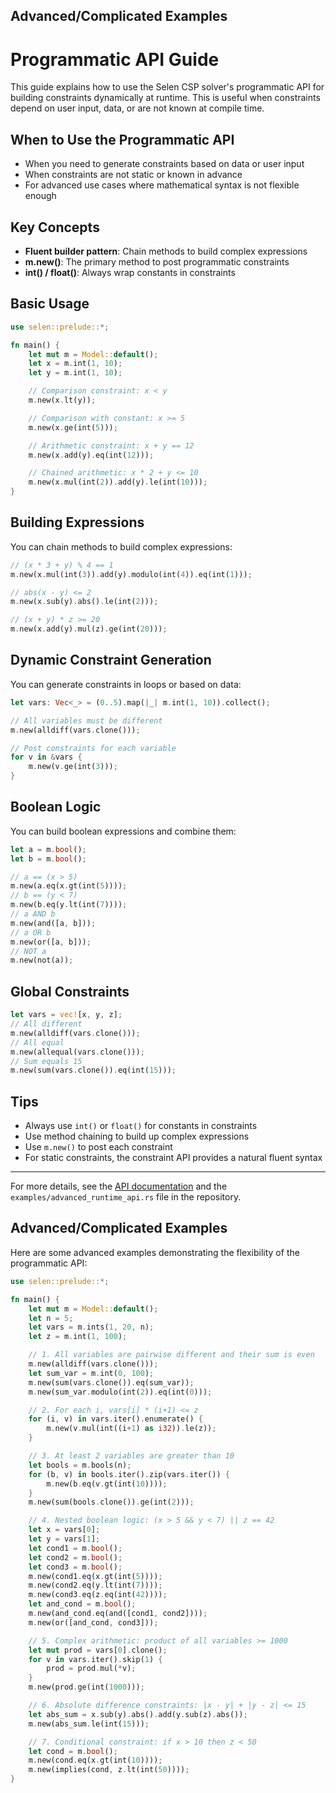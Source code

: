 ## Advanced/Complicated Examples


# Programmatic API Guide

This guide explains how to use the Selen CSP solver's programmatic API for building constraints dynamically at runtime. This is useful when constraints depend on user input, data, or are not known at compile time.

## When to Use the Programmatic API
- When you need to generate constraints based on data or user input
- When constraints are not static or known in advance
- For advanced use cases where mathematical syntax is not flexible enough

## Key Concepts
- **Fluent builder pattern**: Chain methods to build complex expressions
- **m.new()**: The primary method to post programmatic constraints
- **int() / float()**: Always wrap constants in constraints

## Basic Usage

```rust
use selen::prelude::*;

fn main() {
    let mut m = Model::default();
    let x = m.int(1, 10);
    let y = m.int(1, 10);

    // Comparison constraint: x < y
    m.new(x.lt(y));

    // Comparison with constant: x >= 5
    m.new(x.ge(int(5)));

    // Arithmetic constraint: x + y == 12
    m.new(x.add(y).eq(int(12)));

    // Chained arithmetic: x * 2 + y <= 10
    m.new(x.mul(int(2)).add(y).le(int(10)));
}
```

## Building Expressions

You can chain methods to build complex expressions:

```rust
// (x * 3 + y) % 4 == 1
m.new(x.mul(int(3)).add(y).modulo(int(4)).eq(int(1)));

// abs(x - y) <= 2
m.new(x.sub(y).abs().le(int(2)));

// (x + y) * z >= 20
m.new(x.add(y).mul(z).ge(int(20)));
```

## Dynamic Constraint Generation

You can generate constraints in loops or based on data:

```rust
let vars: Vec<_> = (0..5).map(|_| m.int(1, 10)).collect();

// All variables must be different
m.new(alldiff(vars.clone()));

// Post constraints for each variable
for v in &vars {
    m.new(v.ge(int(3)));
}
```

## Boolean Logic

You can build boolean expressions and combine them:

```rust
let a = m.bool();
let b = m.bool();

// a == (x > 5)
m.new(a.eq(x.gt(int(5))));
// b == (y < 7)
m.new(b.eq(y.lt(int(7))));
// a AND b
m.new(and([a, b]));
// a OR b
m.new(or([a, b]));
// NOT a
m.new(not(a));
```

## Global Constraints

```rust
let vars = vec![x, y, z];
// All different
m.new(alldiff(vars.clone()));
// All equal
m.new(allequal(vars.clone()));
// Sum equals 15
m.new(sum(vars.clone()).eq(int(15)));
```

## Tips
- Always use `int()` or `float()` for constants in constraints
- Use method chaining to build up complex expressions
- Use `m.new()` to post each constraint
- For static constraints, the constraint API provides a natural fluent syntax

---

For more details, see the [API documentation](https://docs.rs/selen) and the `examples/advanced_runtime_api.rs` file in the repository.


## Advanced/Complicated Examples

Here are some advanced examples demonstrating the flexibility of the programmatic API:

```rust
use selen::prelude::*;

fn main() {
    let mut m = Model::default();
    let n = 5;
    let vars = m.ints(1, 20, n);
    let z = m.int(1, 100);

    // 1. All variables are pairwise different and their sum is even
    m.new(alldiff(vars.clone()));
    let sum_var = m.int(0, 100);
    m.new(sum(vars.clone()).eq(sum_var));
    m.new(sum_var.modulo(int(2)).eq(int(0)));

    // 2. For each i, vars[i] * (i+1) <= z
    for (i, v) in vars.iter().enumerate() {
        m.new(v.mul(int((i+1) as i32)).le(z));
    }

    // 3. At least 2 variables are greater than 10
    let bools = m.bools(n);
    for (b, v) in bools.iter().zip(vars.iter()) {
        m.new(b.eq(v.gt(int(10))));
    }
    m.new(sum(bools.clone()).ge(int(2)));

    // 4. Nested boolean logic: (x > 5 && y < 7) || z == 42
    let x = vars[0];
    let y = vars[1];
    let cond1 = m.bool();
    let cond2 = m.bool();
    let cond3 = m.bool();
    m.new(cond1.eq(x.gt(int(5))));
    m.new(cond2.eq(y.lt(int(7))));
    m.new(cond3.eq(z.eq(int(42))));
    let and_cond = m.bool();
    m.new(and_cond.eq(and([cond1, cond2])));
    m.new(or([and_cond, cond3]));

    // 5. Complex arithmetic: product of all variables >= 1000
    let mut prod = vars[0].clone();
    for v in vars.iter().skip(1) {
        prod = prod.mul(*v);
    }
    m.new(prod.ge(int(1000)));

    // 6. Absolute difference constraints: |x - y| + |y - z| <= 15
    let abs_sum = x.sub(y).abs().add(y.sub(z).abs());
    m.new(abs_sum.le(int(15)));

    // 7. Conditional constraint: if x > 10 then z < 50
    let cond = m.bool();
    m.new(cond.eq(x.gt(int(10))));
    m.new(implies(cond, z.lt(int(50))));
}
```
